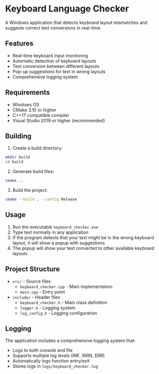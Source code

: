 # Keyboard Language Checker

A Windows application that detects keyboard layout mismatches and suggests correct text conversions in real-time.

## Features

- Real-time keyboard input monitoring
- Automatic detection of keyboard layouts
- Text conversion between different layouts
- Pop-up suggestions for text in wrong layouts
- Comprehensive logging system

## Requirements

- Windows OS
- CMake 3.10 or higher
- C++17 compatible compiler
- Visual Studio 2019 or higher (recommended)

## Building

1. Create a build directory:
```bash
mkdir build
cd build
```

2. Generate build files:
```bash
cmake ..
```

3. Build the project:
```bash
cmake --build . --config Release
```

## Usage

1. Run the executable `keyboard_checker.exe`
2. Type text normally in any application
3. If the program detects that your text might be in the wrong keyboard layout, it will show a popup with suggestions
4. The popup will show your text converted to other available keyboard layouts

## Project Structure

- `src/` - Source files
  - `keyboard_checker.cpp` - Main implementation
  - `main.cpp` - Entry point
- `include/` - Header files
  - `keyboard_checker.h` - Main class definition
  - `logger.h` - Logging system
  - `log_config.h` - Logging configuration

## Logging

The application includes a comprehensive logging system that:
- Logs to both console and file
- Supports multiple log levels (INF, WRN, ERR)
- Automatically logs function entry/exit
- Stores logs in `logs/keyboard_checker.log`
